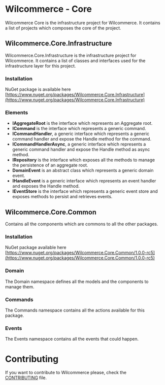 # Wilcommerce - Core
Wilcommerce Core is the infrastructure project for Wilcommerce.
It contains a list of projects which composes the core of the project.

## Wilcommerce.Core.Infrastructure
Wilcommerce.Core.Infrastructure is the infrastructure project for Wilcommerce.
It contains a list of classes and interfaces used for the infrastructure layer for this project.

### Installation
NuGet package is available here [https://www.nuget.org/packages/Wilcommerce.Core.Infrastructure](https://www.nuget.org/packages/Wilcommerce.Core.Infrastructure)

### Elements
- **IAggregateRoot** is the interface which represents an Aggregate root.
- **ICommand** is the interface which represents a generic command.
- **ICommandHandler**, a generic interface which represents a generic command handler and expose the Handle method for the command.
- **ICommandHandlerAsync**, a generic interface which represents a generic command handler and expose the Handle method as async method.
- **IRepository** is the interface which exposes all the methods to manage the persistence of an aggregate root.
- **DomainEvent** is an abstract class which represents a generic domain event.
- **IHandleEvent** is a generic interface which represents an event handler and exposes the Handle method.
- **IEventStore** is the interface which represents a generic event store and exposes methods to persist and retrieves events.

## Wilcommerce.Core.Common
Contains all the components which are commons to all the other packages.

### Installation
NuGet package available here [https://www.nuget.org/packages/Wilcommerce.Core.Common/1.0.0-rc5](https://www.nuget.org/packages/Wilcommerce.Core.Common/1.0.0-rc5)

### Domain
The Domain namespace defines all the models and the components to manage them.

### Commands
The Commands namespace contains all the actions available for this package.

### Events
The Events namespace contains all the events that could happen.

# Contributing
If you want to contribute to Wilcommerce please, check the [CONTRIBUTING](CONTRIBUTING.md) file.